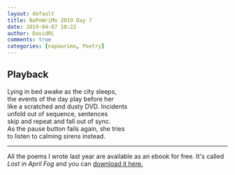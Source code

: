 ```yaml
---  
layout: default  
title: NaPoWriMo 2019 Day 7  
date: 2019-04-07 10:22  
author: DavidRL  
comments: true  
categories: [napowrimo, Poetry]  
---  
```

<!-- wp:heading -->  
<h2>Playback</h2>  
<!-- /wp:heading -->  

<!-- wp:paragraph -->  
<p>Lying in bed awake as the city sleeps,<br />the events of the day play before her<br />like a scratched and dusty DVD. Incidents<br />unfold out of sequence, sentences<br />skip and repeat and fall out of sync.<br />As the pause button fails again, she tries <br />to listen to calming sirens instead. </p>  
<!-- /wp:paragraph -->  

<!-- wp:separator -->  
<hr class="wp-block-separator"/>  
<!-- /wp:separator -->  

<!-- wp:paragraph -->   
<p>All the poems I wrote last year are available as an ebook for free. It's called <em>Lost in April Fog </em>and you can <a href="/aprilfog/">download it here. </a></p>  
<!-- /wp:paragraph -->
